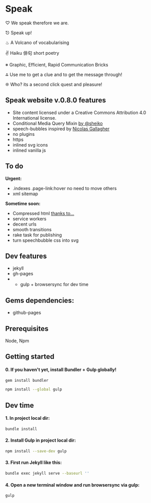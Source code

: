 # Speak

♡ We speak therefore we are.

⎋ Speak up!

♨ A Volcano of vocabularising 

✌ Haiku 俳句 short poetry 

※ Graphic, Efficient, Rapid Communication Bricks 

⁂ Use me to get a clue and to get the message through!
 
❊ Who? its a second click quest and pleasure! 


## Speak website v.0.8.0 features

- Site content licensed under a Creative Commons Attribution 4.0 International license.
- Conditional Media Query Mixin [by @sheiko](https://github.com/dsheiko)
- speech-bubbles inspired by [Nicolas Gallagher]( http://nicolasgallagher.com/pure-css-speech-bubbles/)
- no plugins
- https
- inlined svg icons 
- inlined vanilla js


## To do

**Urgent:**

- .indexes .page-link:hover no need to move others
- xml sitemap

**Sometime soon:**

- Compressed html [thanks to...](https://github.com/penibelst/jekyll-compress-html)
- service workers
- decent urls
- smooth transitions
- rake task for publishing 
- turn speechbubble css into svg

## Dev features
- jekyll
- gh-pages
- + gulp + browsersync for dev time

## Gems dependencies:
- github-pages









## Prerequisites

Node, Npm

## Getting started

#### 0. If you haven't yet, install Bundler + Gulp globally! 
```sh
gem install bundler```

```sh
npm install --global gulp
```
## Dev time

#### 1. In project local dir:
```sh
bundle install
```

#### 2. Install Gulp in project local dir:
```sh
npm install --save-dev gulp
```

#### 3. First run Jekyll like this:
```sh
bundle exec jekyll serve --baseurl ''
```

#### 4. Open a new terminal window and run browsersync via gulp:
```sh
gulp
```
